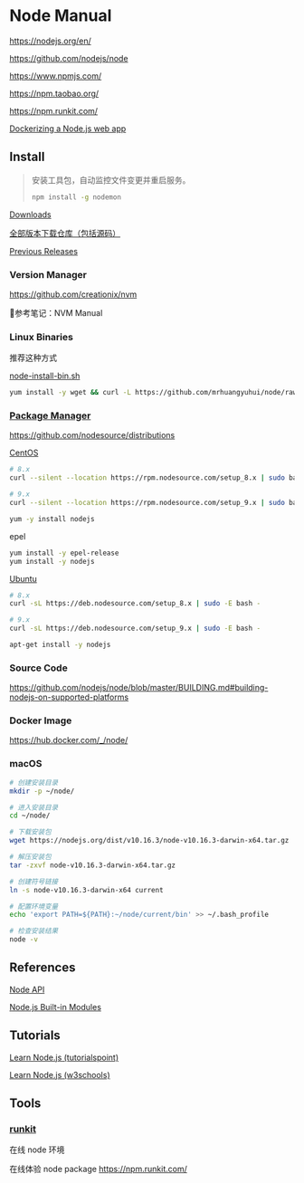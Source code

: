 # Node Manual

<https://nodejs.org/en/>

<https://github.com/nodejs/node>

<https://www.npmjs.com/>

<https://npm.taobao.org/>

<https://npm.runkit.com/>

[Dockerizing a Node.js web app](https://nodejs.org/en/docs/guides/nodejs-docker-webapp/)

## Install

> 安装工具包，自动监控文件变更并重启服务。
>
> ```bash
> npm install -g nodemon
> ```

[Downloads](https://nodejs.org/en/download/)

[全部版本下载仓库（包括源码）](https://nodejs.org/dist/)

[Previous Releases](https://nodejs.org/en/download/releases/)

### Version Manager

<https://github.com/creationix/nvm>

参考笔记：NVM Manual

### Linux Binaries

推荐这种方式

[node-install-bin.sh](https://github.com/mrhuangyuhui/node/blob/master/node-install-bin.sh)

```bash
yum install -y wget && curl -L https://github.com/mrhuangyuhui/node/raw/master/node-install-bin.sh | bash
```

### [Package Manager](https://nodejs.org/en/download/package-manager/)

<https://github.com/nodesource/distributions>

[CentOS](https://nodejs.org/en/download/package-manager/#enterprise-linux-and-fedora)

```bash
# 8.x
curl --silent --location https://rpm.nodesource.com/setup_8.x | sudo bash -

# 9.x
curl --silent --location https://rpm.nodesource.com/setup_9.x | sudo bash -

yum -y install nodejs
```

epel

```bash
yum install -y epel-release
yum install -y nodejs
```

[Ubuntu](https://nodejs.org/en/download/package-manager/#debian-and-ubuntu-based-linux-distributions)

```bash
# 8.x
curl -sL https://deb.nodesource.com/setup_8.x | sudo -E bash -

# 9.x
curl -sL https://deb.nodesource.com/setup_9.x | sudo -E bash -

apt-get install -y nodejs
```

### Source Code

<https://github.com/nodejs/node/blob/master/BUILDING.md#building-nodejs-on-supported-platforms>

### Docker Image

<https://hub.docker.com/_/node/>

### macOS

```bash
# 创建安装目录
mkdir -p ~/node/

# 进入安装目录
cd ~/node/

# 下载安装包
wget https://nodejs.org/dist/v10.16.3/node-v10.16.3-darwin-x64.tar.gz

# 解压安装包
tar -zxvf node-v10.16.3-darwin-x64.tar.gz

# 创建符号链接
ln -s node-v10.16.3-darwin-x64 current

# 配置环境变量
echo 'export PATH=${PATH}:~/node/current/bin' >> ~/.bash_profile

# 检查安装结果
node -v
```

## References

[Node API](https://nodejs.org/dist/latest-v8.x/docs/api/)

[Node.js Built-in Modules](https://www.w3schools.com/nodejs/ref_modules.asp)

## Tutorials

[Learn Node.js (tutorialspoint)](https://www.tutorialspoint.com/nodejs/index.htm)

[Learn Node.js (w3schools)](https://www.w3schools.com/nodejs/)

## Tools

### [runkit](https://runkit.com/)

在线 node 环境

在线体验 node package <https://npm.runkit.com/>